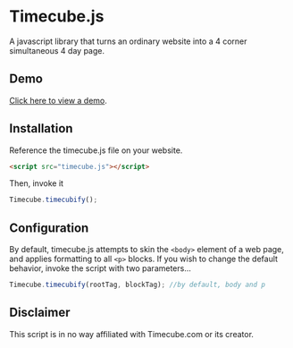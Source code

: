 Timecube.js
===========

A javascript library that turns an ordinary website into a 4 corner
simultaneous 4 day page.

Demo
-----
[Click here to view a demo](http://arusahni.github.io/timecube.js).

Installation
------------

Reference the timecube.js file on your website.
```html
<script src="timecube.js"></script>
```
Then, invoke it

```javascript
Timecube.timecubify();
```
Configuration
-------------

By default, timecube.js attempts to skin the `<body>` element of a web page, and
applies formatting to all `<p>` blocks.  If you wish to change the default
behavior, invoke the script with two parameters...
```javascript
Timecube.timecubify(rootTag, blockTag); //by default, body and p
```
Disclaimer
----------

This script is in no way affiliated with Timecube.com or its creator. 
